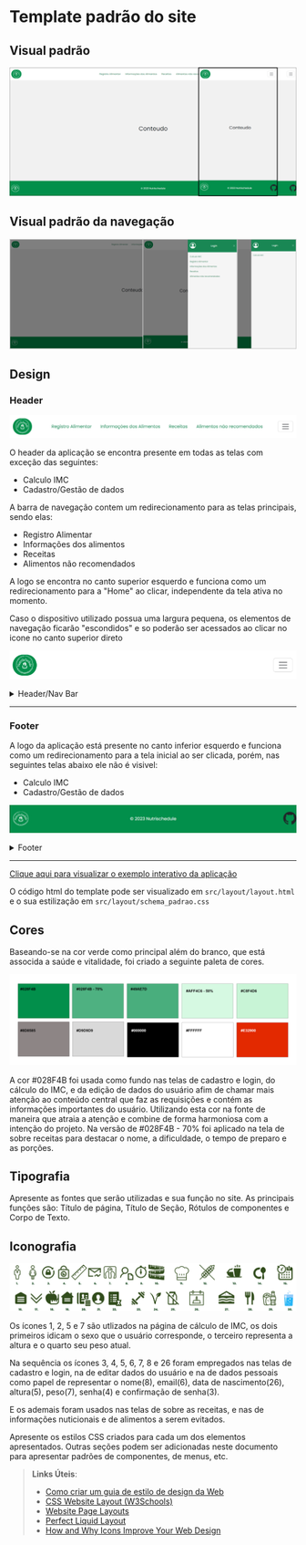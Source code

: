 # Template padrão do site

## Visual padrão
![Template Padrão](img/TemplateNutriSchedule.png)

## Visual padrão da navegação
![Template Navegacao](img/TemplateNutriSchedule_Navegacao.png)

## Design

### Header

![Header](img/Template_Header_Nav_Bar.PNG)

O header da aplicação se encontra presente em todas as telas com exceção das seguintes:
- Calculo IMC
- Cadastro/Gestão de dados

A barra de navegação contem um redirecionamento para as telas principais, sendo elas:
- Registro Alimentar
- Informações dos alimentos
- Receitas
- Alimentos não recomendados

A logo se encontra no canto superior esquerdo e funciona como um redirecionamento para a "Home" ao clicar, independente da tela ativa no momento.

Caso o dispositivo utilizado possua uma largura pequena, os elementos de navegação ficarão "escondidos" e so poderão ser acessados ao clicar no icone no canto superior direto

![Header Responsivo](img/Template_Header_Nav_Bar_Responsivo.PNG)

<details>
  <summary>Header/Nav Bar</summary>

  ```html
  <header>
      <nav class="navbar sticky-top">
        <div class="container-fluid">
            <a class="navbar-brand" href="#">
                <img src="https://raw.githubusercontent.com/ICEI-PUC-Minas-PMV-SI/pmv-si-2023-1-e1-proj-web-t3-alimentacao_saudavel/main/src/imgs/LogoNutrischedule.png" alt="Logo" width="70" height="60">
            </a>
            <ul class="nav justify-content-center nav-fluid-content">
              <li class="nav-item">
                <a class="nav-link link-success" aria-current="page" href="#">Registro Alimentar</a>
              </li>
              <li class="nav-item">
                <a class="nav-link link-success" href="#">Informações dos Alimentos</a>
              </li>
              <li class="nav-item">
                  <a class="nav-link link-success" href="#">Receitas</a>
              </li>
              <li class="nav-item">
                  <a class="nav-link link-success" href="#">Alimentos não recomendados</a>
              </li>
            </ul>
          <button class="navbar-toggler" type="button" data-bs-toggle="offcanvas" data-bs-target="#offcanvasDarkNavbar" aria-controls="offcanvasDarkNavbar" aria-label="Toggle navigation">
            <span class="navbar-toggler-icon"></span>
          </button>
          <div class="offcanvas offcanvas-end text-bg-dark bg-success" tabindex="-1" id="offcanvasDarkNavbar" aria-labelledby="offcanvasDarkNavbarLabel">
            <div class="offcanvas-header">
              <i class="bi bi-person-circle"></i>
              <h5 class="offcanvas-title" id="offcanvasDarkNavbarLabel">Login</h5>
              <button type="button" class="btn-close btn-close-white" data-bs-dismiss="offcanvas" aria-label="Close"></button>
            </div>
            <div class="offcanvas-body">
              <ul class="navbar-nav justify-content-end flex-grow-1 pe-3 ">
                <li class="nav-item">
                    <a class="nav-link link-success" href="#">Calculo IMC</a>
                </li>
                <li class="nav-item nav-fluid-content-canvas">
                    <a class="nav-link link-success" href="#">Registro Alimentar</a>
                </li>
                <li class="nav-item nav-fluid-content-canvas">
                    <a class="nav-link link-success" href="#">Informações dos Alimentos</a>
                </li>
                <li class="nav-item nav-fluid-content-canvas">
                    <a class="nav-link link-success" href="#">Receitas</a>
                </li>
                <li class="nav-item nav-fluid-content-canvas">
                    <a class="nav-link link-success" href="#">Alimentos não recomendados</a>
                </li>
              </ul>
            </div>
          </div>
        </div>
      </nav>
    </header>
  ```
</details>

---------------------
### Footer

A logo da aplicação está presente no canto inferior esquerdo e funciona como um redirecionamento para a tela inicial ao ser clicada, porém, nas seguintes telas abaixo ele não é visivel:
- Calculo IMC
- Cadastro/Gestão de dados

![Footer](img/Template_Footer.PNG)

<details>
  <summary>Footer</summary>

  ```html
  <footer class="d-flex flex-wrap justify-content-between align-items-center py-3 border-top">
      <div class="col-md-4 d-flex align-items-center">
        <a href="/" class="mb-3 me-2 mb-md-0 text-body-secondary text-decoration-none lh-1">
          <img src="https://raw.githubusercontent.com/ICEI-PUC-Minas-PMV-SI/pmv-si-2023-1-e1-proj-web-t3-alimentacao_saudavel/main/src/imgs/LogoNutrischedule.png" alt="Logo" width="80" height="60">
        </a>
      </div>
      <div>
        <span class="mb-3 mb-md-0 text-light">© 2023 Nutrischedule</span>
      </div>  
      <ul class="nav col-md-4 justify-content-end list-unstyled d-flex">
        <li class="ms-3">
            <i class="bi bi-github"></i>
        </li>
      </ul>
    </footer>
  ```
</details>

--------


[Clique aqui para visualizar o exemplo interativo da aplicação](https://codepen.io/IFVN/embed/QWZOLzM?default-tab=result&theme-id=dark)

O código html do template pode ser visualizado em `src/layout/layout.html` e o sua estilização em `src/layout/schema_padrao.css`

## Cores

Baseando-se na cor verde como principal além do branco, que está associda a saúde e vitalidade, foi criado a seguinte paleta de cores. 

![Paleta de Cores](img/PaletaDeCores.png)

A cor #028F4B foi usada como fundo nas telas de cadastro e login, do cálculo do IMC,  e da edição de dados do usuário afim de chamar mais atenção ao conteúdo central que faz as requisições e contém as informações importantes do usuário. Utilizando esta cor na fonte de maneira que atraia a atenção e combine de forma harmoniosa com a intenção do projeto. Na versão de #028F4B - 70% foi aplicado na tela de sobre receitas para destacar o nome, a dificuldade, o tempo de preparo e as porções. 

## Tipografia

Apresente as fontes que serão utilizadas e sua função no site. As principais funções são: Título de página, Título de Seção, Rótulos de componentes e Corpo de Texto.


## Iconografia

![Iconografia](img/Iconografia.png)


Os ícones 1, 2, 5 e 7 são utlizados na página de cálculo de IMC, os dois primeiros idicam o sexo que o usuário corresponde, o terceiro representa a altura e o quarto seu peso atual.

Na sequência os ícones 3, 4, 5, 6, 7, 8  e 26 foram empregados nas telas de cadastro e login, na de editar dados do usuário e na de dados pessoais como papel de representar o nome(8), email(6), data de nascimento(26), altura(5), peso(7), senha(4) e confirmação de senha(3).

E os ademais foram usados nas telas de sobre as receitas, e nas de informações nuticionais e de alimentos a serem evitados.

Apresente os estilos CSS criados para cada um dos elementos apresentados.
Outras seções podem ser adicionadas neste documento para apresentar padrões de componentes, de menus, etc.


> **Links Úteis**:
>
> -  [Como criar um guia de estilo de design da Web](https://edrodrigues.com.br/blog/como-criar-um-guia-de-estilo-de-design-da-web/#)
> - [CSS Website Layout (W3Schools)](https://www.w3schools.com/css/css_website_layout.asp)
> - [Website Page Layouts](http://www.cellbiol.com/bioinformatics_web_development/chapter-3-your-first-web-page-learning-html-and-css/website-page-layouts/)
> - [Perfect Liquid Layout](https://matthewjamestaylor.com/perfect-liquid-layouts)
> - [How and Why Icons Improve Your Web Design](https://usabilla.com/blog/how-and-why-icons-improve-you-web-design/)
